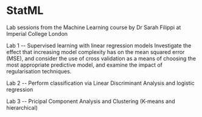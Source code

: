 # StatML
Lab sessions from the Machine Learning course by Dr Sarah Filippi at Imperial College London

Lab 1 -- Supervised learning with linear regression models
Investigate the effect that increasing model complexity has on the mean squared error (MSE), and consider the use of cross validation as a means of choosing the most appropriate predictive model, and examine the impact of regularisation techniques.

Lab 2 -- Perform classification via Linear Discriminant Analysis and logistic regression

Lab 3 -- Pricipal Component Analysis and Clustering (K-means and hierarchical)
